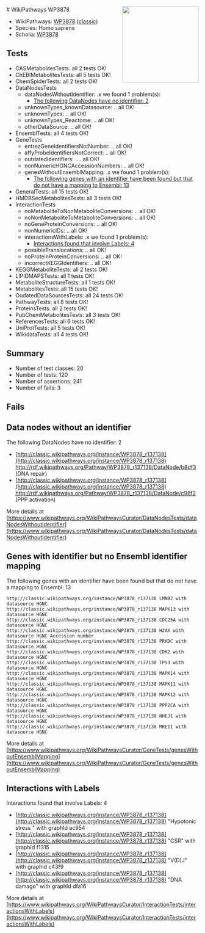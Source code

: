 <img style="float: right; width: 200px" src="https://upload.wikimedia.org/wikipedia/commons/thumb/8/83/Wplogo_with_text_500.png/640px-Wplogo_with_text_500.png" />
# WikiPathways WP3878

* WikiPathways: [WP3878](https://wikipathways.org/pathways/WP3878) ([classic](https://classic.wikipathways.org/instance/WP3878))
* Species: Homo sapiens
* Scholia: [WP3878](https://scholia.toolforge.org/wikipathways/WP3878)
## Tests
* CASMetabolitesTests: all 2 tests OK!
* ChEBIMetabolitesTests: all 5 tests OK!
* ChemSpiderTests: all 2 tests OK!
* DataNodesTests
    * dataNodesWithoutIdentifier: .x we found 1 problem(s):
        * [The following DataNodes have no identifier: 2](#d2d32fa1)
    * unknownTypes_knownDatasource: .. all OK!
    * unknownTypes: .. all OK!
    * unknownTypes_Reactome: .. all OK!
    * otherDataSource: .. all OK!
* EnsemblTests: all 4 tests OK!
* GeneTests
    * entrezGeneIdentifiersNotNumber: .. all OK!
    * affyProbeIdentifiersNotCorrect: .. all OK!
    * outdatedIdentifiers: .... all OK!
    * nonNumericHGNCAccessionNumbers: .. all OK!
    * genesWithoutEnsemblMapping: .x we found 1 problem(s):
        * [The following genes with an identifier have been found but that do not have a mapping to Ensembl: 13](#c4e54310)
* GeneralTests: all 15 tests OK!
* HMDBSecMetabolitesTests: all 3 tests OK!
* InteractionTests
    * noMetaboliteToNonMetaboliteConversions: .. all OK!
    * noNonMetaboliteToMetaboliteConversions: .. all OK!
    * noGeneProteinConversions: .. all OK!
    * nonNumericIDs: .. all OK!
    * interactionsWithLabels: .x we found 1 problem(s):
        * [Interactions found that involve Labels: 4](#630d267b)
    * possibleTranslocations: .. all OK!
    * noProteinProteinConversions: .. all OK!
    * incorrectKEGGIdentifiers: .. all OK!
* KEGGMetaboliteTests: all 2 tests OK!
* LIPIDMAPSTests: all 1 tests OK!
* MetaboliteStructureTests: all 1 tests OK!
* MetabolitesTests: all 15 tests OK!
* OudatedDataSourcesTests: all 24 tests OK!
* PathwayTests: all 8 tests OK!
* ProteinsTests: all 2 tests OK!
* PubChemMetabolitesTests: all 3 tests OK!
* ReferencesTests: all 6 tests OK!
* UniProtTests: all 5 tests OK!
* WikidataTests: all 4 tests OK!


## Summary

* Number of test classes: 20
* Number of tests: 120
* Number of assertions: 241
* Number of fails: 3

## Fails

<a name="d2d32fa1" />

## Data nodes without an identifier

The following DataNodes have no identifier: 2

* [http://classic.wikipathways.org/instance/WP3878_r137138](http://classic.wikipathways.org/instance/WP3878_r137138) http://rdf.wikipathways.org/Pathway/WP3878_r137138/DataNode/b8df3 (DNA repair)
* [http://classic.wikipathways.org/instance/WP3878_r137138](http://classic.wikipathways.org/instance/WP3878_r137138) http://rdf.wikipathways.org/Pathway/WP3878_r137138/DataNode/c98f2 (PPP activation)


More details at [https://www.wikipathways.org/WikiPathwaysCurator/DataNodesTests/dataNodesWithoutIdentifier](https://www.wikipathways.org/WikiPathwaysCurator/DataNodesTests/dataNodesWithoutIdentifier)

<a name="c4e54310" />

## Genes with identifier but no Ensembl identifier mapping

The following genes with an identifier have been found but that do not have a mapping to Ensembl: 13
```
http://classic.wikipathways.org/instance/WP3878_r137138 LMNB2 with datasource HGNC
http://classic.wikipathways.org/instance/WP3878_r137138 MAPK13 with datasource HGNC
http://classic.wikipathways.org/instance/WP3878_r137138 CDC25A with datasource HGNC
http://classic.wikipathways.org/instance/WP3878_r137138 H2AX with datasource HGNC Accession number
http://classic.wikipathways.org/instance/WP3878_r137138 PRKDC with datasource HGNC
http://classic.wikipathways.org/instance/WP3878_r137138 CDK2 with datasource HGNC
http://classic.wikipathways.org/instance/WP3878_r137138 TP53 with datasource HGNC
http://classic.wikipathways.org/instance/WP3878_r137138 MAPK14 with datasource HGNC
http://classic.wikipathways.org/instance/WP3878_r137138 MAPK11 with datasource HGNC
http://classic.wikipathways.org/instance/WP3878_r137138 MAPK12 with datasource HGNC
http://classic.wikipathways.org/instance/WP3878_r137138 PPP2CA with datasource HGNC
http://classic.wikipathways.org/instance/WP3878_r137138 NHEJ1 with datasource HGNC
http://classic.wikipathways.org/instance/WP3878_r137138 MRE11 with datasource HGNC
```

More details at [https://www.wikipathways.org/WikiPathwaysCurator/GeneTests/genesWithoutEnsemblMapping](https://www.wikipathways.org/WikiPathwaysCurator/GeneTests/genesWithoutEnsemblMapping)

<a name="630d267b" />

## Interactions with Labels

Interactions found that involve Labels: 4

* [http://classic.wikipathways.org/instance/WP3878_r137138](http://classic.wikipathways.org/instance/WP3878_r137138) "Hypotonic stress " with graphId ac954
* [http://classic.wikipathways.org/instance/WP3878_r137138](http://classic.wikipathways.org/instance/WP3878_r137138) "CSR" with graphId f1315
* [http://classic.wikipathways.org/instance/WP3878_r137138](http://classic.wikipathways.org/instance/WP3878_r137138) "V(D)J" with graphId c43f9
* [http://classic.wikipathways.org/instance/WP3878_r137138](http://classic.wikipathways.org/instance/WP3878_r137138) "DNA damage" with graphId dfa16


More details at [https://www.wikipathways.org/WikiPathwaysCurator/InteractionTests/interactionsWithLabels](https://www.wikipathways.org/WikiPathwaysCurator/InteractionTests/interactionsWithLabels)

